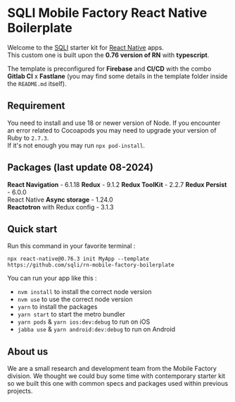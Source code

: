 # SQLI Mobile Factory React Native Boilerplate

Welcome to the [SQLI](https://github.com/sqli) starter kit for [React Native](https://reactnative.dev/) apps.  
This custom one is built upon the **0.76 version of RN** with **typescript**.

The template is preconfigured for **Firebase** and **CI/CD** with the combo **Gitlab CI** x **Fastlane** (you may find some details in the template folder inside the `README.md` itself).

## Requirement

You need to install and use 18 or newer version of Node.
If you encounter an error related to Cocoapods you may need to upgrade your version of Ruby to `2.7.3`.  
If it's not enough you may run `npx pod-install`.

## Packages (last update 08-2024)

**React Navigation** - 6.1.18
**Redux** - 9.1.2
**Redux ToolKit** - 2.2.7
**Redux Persist** - 6.0.0  
React Native **Async storage** - 1.24.0  
**Reactotron** with Redux config - 3.1.3

## Quick start

Run this command in your favorite terminal :

`npx react-native@0.76.3 init MyApp --template https://github.com/sqli/rn-mobile-factory-boilerplate`

You can run your app like this :

- `nvm install` to install the correct node version
- `nvm use` to use the correct node version
- `yarn` to install the packages
- `yarn start` to start the metro bundler
- `yarn pods` & `yarn ios:dev:debug` to run on iOS
- `jabba use` & `yarn android:dev:debug` to run on Android

## About us

We are a small research and development team from the Mobile Factory division. We thought we could buy some time with contemporary starter kit so we built this one with common specs and packages used within previous projects.
